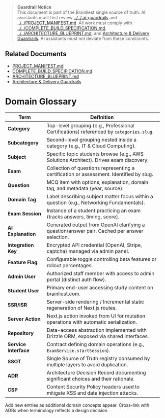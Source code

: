 > **Guardrail Notice**  
> This document is part of the Brainliest single source of truth. AI assistants must first review [../../.ai-guardrails](../../.ai-guardrails) and [../../PROJECT_MANIFEST.md](../../PROJECT_MANIFEST.md). All work must comply with [../../COMPLETE_BUILD_SPECIFICATION.md](../../COMPLETE_BUILD_SPECIFICATION.md), [../../ARCHITECTURE_BLUEPRINT.md](../../ARCHITECTURE_BLUEPRINT.md), and [Architecture & Delivery Guardrails](guardrails.md). AI assistants must not deviate from these constraints.

## Related Documents
- [PROJECT_MANIFEST.md](../../PROJECT_MANIFEST.md)
- [COMPLETE_BUILD_SPECIFICATION.md](../../COMPLETE_BUILD_SPECIFICATION.md)
- [ARCHITECTURE_BLUEPRINT.md](../../ARCHITECTURE_BLUEPRINT.md)
- [Architecture & Delivery Guardrails](guardrails.md)

# Domain Glossary

| Term | Definition |
| --- | --- |
| **Category** | Top-level grouping (e.g., Professional Certifications) referenced by `categories.slug`. |
| **Subcategory** | Second-level grouping nested inside a category (e.g., IT & Cloud Computing). |
| **Subject** | Specific topic students browse (e.g., AWS Solutions Architect). Drives exam discovery. |
| **Exam** | Collection of questions representing a certification or assessment. Identified by slug. |
| **Question** | MCQ item with options, explanation, domain tag, and metadata (year, source). |
| **Domain Tag** | Label describing subject matter focus within a question (e.g., Networking Fundamentals). |
| **Exam Session** | Instance of a student practicing an exam (tracks answers, timing, score). |
| **AI Explanation** | Generated output from OpenAI clarifying a question/answer pair. Cached per answer selection. |
| **Integration Key** | Encrypted API credential (OpenAI, Stripe, captcha) managed via admin panel. |
| **Feature Flag** | Configurable toggle controlling beta features or rollout percentages. |
| **Admin User** | Authorized staff member with access to admin portal (distinct auth flow). |
| **Student User** | Primary end-user accessing study content on brainliest.com. |
| **SSR/ISR** | Server-side rendering / Incremental static regeneration of Next.js routes. |
| **Server Action** | Next.js action invoked from UI for mutation operations with automatic serialization. |
| **Repository** | Data-access abstraction implemented with Drizzle ORM, exposed via shared interfaces. |
| **Service Interface** | Contract defining domain operations (e.g., `ExamService.startSession`). |
| **SSOT** | Single Source of Truth registry consumed by multiple layers to avoid duplication. |
| **ADR** | Architecture Decision Record documenting significant choices and their rationale. |
| **CSP** | Content Security Policy headers used to mitigate XSS and data injection attacks. |

Add new entries as additional domain concepts appear. Cross-link with ADRs when terminology reflects a design decision.